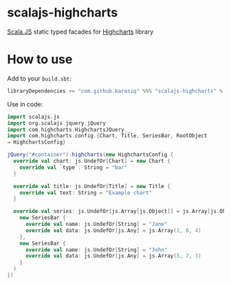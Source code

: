 # scalajs-highcharts
[Scala.JS](http://scala-js.org/) static typed facades for [Highcharts](http://www.highcharts.com) library

# How to use
Add to your `build.sbt`:
```scala
libraryDependencies += "com.github.karasiq" %%% "scalajs-highcharts" % "1.0.4"
```

Use in code:
```scala
import scalajs.js
import org.scalajs.jquery.jQuery
import com.highcharts.HighchartsJQuery._
import com.highcharts.config.{Chart, Title, SeriesBar, RootObject
⇒ HighchartsConfig}

jQuery("#container").highcharts(new HighchartsConfig {
  override val chart: js.UndefOr[Chart] = new Chart {
    override val `type`: String = "bar"
  }

  override val title: js.UndefOr[Title] = new Title {
    override val text: String = "Example chart"
  }

  override val series: js.UndefOr[js.Array[js.Object]] = js.Array[js.Object](
    new SeriesBar {
      override val name: js.UndefOr[String] = "Jane"
      override val data: js.UndefOr[js.Any] = js.Array(1, 0, 4)
    },
    new SeriesBar {
      override val name: js.UndefOr[String] = "John"
      override val data: js.UndefOr[js.Any] = js.Array(5, 7, 3)
    }
  )
})
```